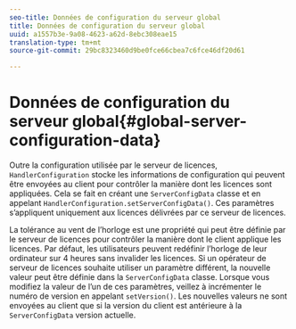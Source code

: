 ```yaml
---
seo-title: Données de configuration du serveur global
title: Données de configuration du serveur global
uuid: a1557b3e-9a08-4623-a62d-8ebc308eae15
translation-type: tm+mt
source-git-commit: 29bc8323460d9be0fce66cbea7c6fce46df20d61

---
```



# Données de configuration du serveur global{#global-server-configuration-data}

Outre la configuration utilisée par le serveur de licences, `HandlerConfiguration` stocke les informations de configuration qui peuvent être envoyées au client pour contrôler la manière dont les licences sont appliquées. Cela se fait en créant une `ServerConfigData` classe et en appelant `HandlerConfiguration.setServerConfigData()`. Ces paramètres s’appliquent uniquement aux licences délivrées par ce serveur de licences.

La tolérance au vent de l’horloge est une propriété qui peut être définie par le serveur de licences pour contrôler la manière dont le client applique les licences. Par défaut, les utilisateurs peuvent redéfinir l’horloge de leur ordinateur sur 4 heures sans invalider les licences. Si un opérateur de serveur de licences souhaite utiliser un paramètre différent, la nouvelle valeur peut être définie dans la `ServerConfigData` classe. Lorsque vous modifiez la valeur de l’un de ces paramètres, veillez à incrémenter le numéro de version en appelant `setVersion()`. Les nouvelles valeurs ne sont envoyées au client que si la version du client est antérieure à la `ServerConfigData` version actuelle.
